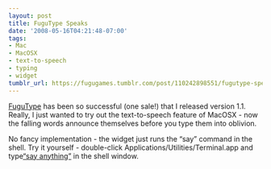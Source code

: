 ```yaml
---
layout: post
title: FuguType Speaks
date: '2008-05-16T04:21:48-07:00'
tags:
- Mac
- MacOSX
- text-to-speech
- typing
- widget
tumblr_url: https://fugugames.tumblr.com/post/110242898551/fugutype-speaks
---
```

[FuguType](http://www.apple.com/downloads/dashboard/games/fugutype.html) has been so successful (one sale!) that I released version 1.1. Really, I just wanted to try out the text-to-speech feature of MacOSX - now the falling words announce themselves before you type them into oblivion.

No fancy implementation - the widget just runs the “say” command in the shell. Try it yourself - double-click Applications/Utilities/Terminal.app and type[“say anything”](http://www.fugutalk.com/wp-content/uploads/2008/05/anything.aiff) in the shell window.

